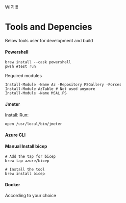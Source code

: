 WIP!!!!

# Tools and Depencies
Below tools user for development and build
#### Powershell
``` 
brew install --cask powershell 
pwsh #test run
```
Required modules
```
Install-Module -Name Az -Repository PSGallery -Forces
Install-Module AzTable # Not used anymore
Install-Module -Name MSAL.PS
```
#### Jmeter
Install:
Run:
```
open /usr/local/bin/jmeter
```
#### Azure CLI
#### Manual Install bicep
```
# Add the tap for bicep
brew tap azure/bicep

# Install the tool
brew install bicep
```

#### Docker
According to your choice
